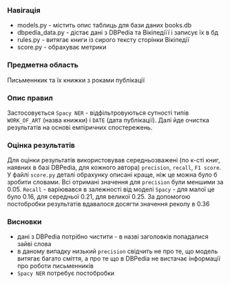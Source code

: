 
### Навігація
* models.py - містить опис таблиць для бази даних books.db
* dbpedia_data.py - дістає дані з DBPedia та Вікіпедіїї і записує їх в бд
* rules.py - витягає книги із сирого тексту сторінки Вікіпедії
* score.py - обрахуває метрики

### Предметна область
Письменнкик та їх книжки з роками публікації

### Опис правил
Застосовується `Spacy NER` - відфільтровуються сутності типів `WORK_OF_ART` (назва книжки) і `DATE` (дата публікації).
Далі йде очистка результатів на основі емпіричних спостережень.

### Оцінка результатів
Для оцінки результатів використовував середньозважені (по к-сті книг, наявних в базі DBPedia, для кожного автора) 
`precision`, `recall`, `F1 score`. У файлі `score.py` деталі обрахунку описані краще, ніж це можна було б зробити словами.
Всі отримані значення для `precision` були меншими за 0.05.
`Recall` - варіювався в залежності від моделі `Spacy` - для малої це було 0.16, для середньої 0.21, для великої 0.25.
За допомогою постобробки результатів вдавалося досягти значення реколу в 0.36

### Висновки
* дані з DBPedia потрібно чистити - в назві заголовків попадалися зайві слова
* в даному випадку низький `precision` свідчить не про те, що модель витягає багато сміття, а про те що в DBPedia не вистачає
інформації про роботи письменників
* `Spacy NER` потребує постобробки